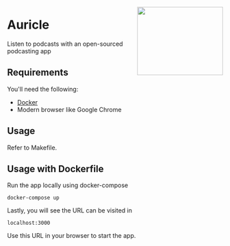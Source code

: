 <a href='https://github.com/jkrclaro/auricle'><img src='https://github.com/jkrclaro/auricle/blob/master/frontend/public/logo-circle.png' align='right' width='200' height='160' /></a>

# Auricle

Listen to podcasts with an open-sourced podcasting app

## Requirements

You'll need the following:

- [Docker](https://www.docker.com/)
- Modern browser like Google Chrome

## Usage

Refer to Makefile.

## Usage with Dockerfile

Run the app locally using docker-compose

```sh-session
docker-compose up
```

Lastly, you will see the URL can be visited in

```
localhost:3000
```

Use this URL in your browser to start the app.